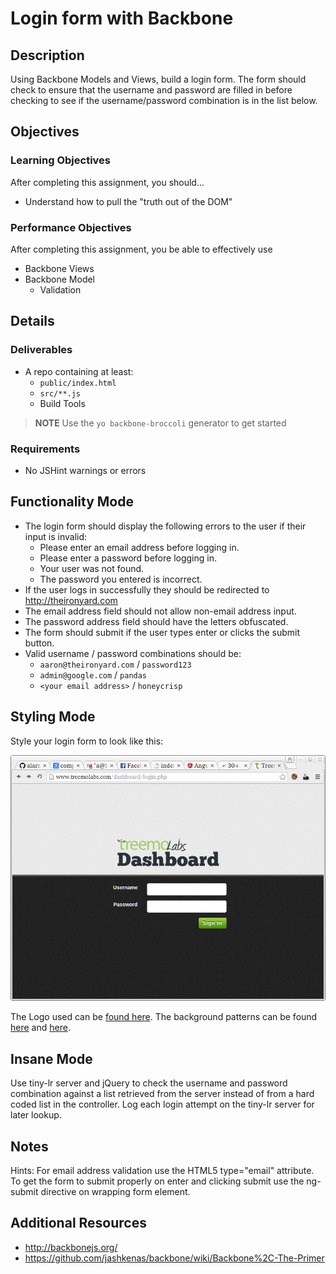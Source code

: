 # Login form with Backbone

## Description
Using Backbone Models and Views, build a login form.
The form should check to ensure that the username and password are filled in before checking to see if the username/password combination is in the list below.

## Objectives

### Learning Objectives

After completing this assignment, you should...

* Understand how to pull the "truth out of the DOM"


### Performance Objectives

After completing this assignment, you be able to effectively use

* Backbone Views
* Backbone Model
  * Validation

## Details

### Deliverables

* A repo containing at least:
  * `public/index.html`
  * `src/**.js`
  * Build Tools

> **NOTE** Use the `yo backbone-broccoli` generator to get started

### Requirements

* No JSHint warnings or errors


## Functionality Mode
* The login form should display the following errors to the user if their input is invalid:
	* Please enter an email address before logging in.
	* Please enter a password before logging in.
	* Your user was not found.
	* The password you entered is incorrect.
* If the user logs in successfully they should be redirected to http://theironyard.com
* The email address field should not allow non-email address input.
* The password address field should have the letters obfuscated.
* The form should submit if the user types enter or clicks the submit button.
* Valid username / password combinations should be:
	* `aaron@theironyard.com` / `password123`
	* `admin@google.com` / `pandas`
	* `<your email address>` / `honeycrisp`

## Styling Mode
Style your login form to look like this:

![Designed](login.png)

The Logo used can be [found here](treemoLabs-logo.png).
The background patterns can be found [here](bg-login-top.png) and [here](bg-login.png).

## Insane Mode

Use tiny-lr server and jQuery to check the username and password combination against a list retrieved from the server instead of from a hard coded list in the controller.
Log each login attempt on the tiny-lr server for later lookup.

## Notes

Hints: For email address validation use the HTML5 type="email" attribute.
To get the form to submit properly on enter and clicking submit use the ng-submit directive on wrapping form element.

## Additional Resources

* http://backbonejs.org/
* https://github.com/jashkenas/backbone/wiki/Backbone%2C-The-Primer
